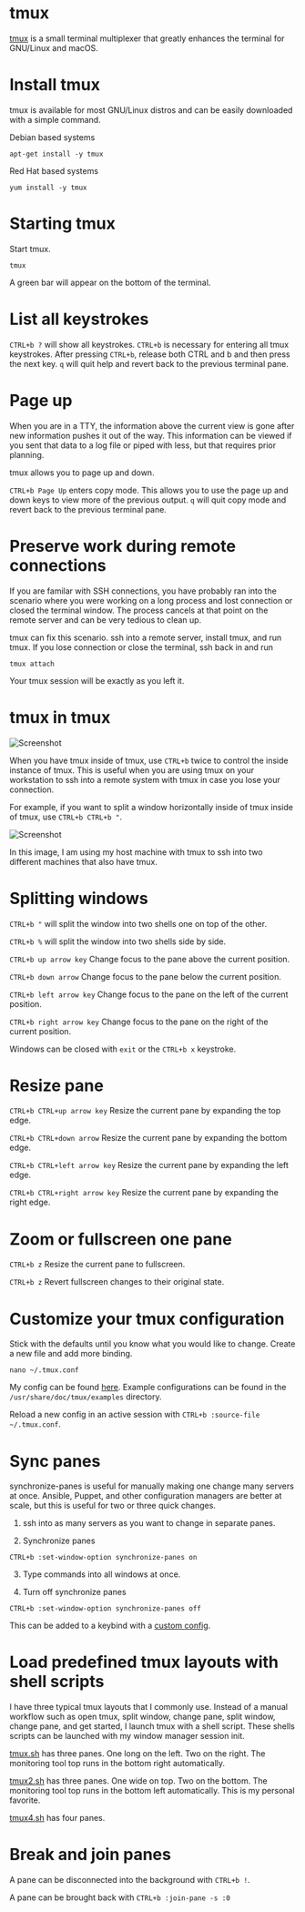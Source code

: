 # tmux

<a href="https://github.com/tmux/tmux/wiki">tmux</a> is a small terminal multiplexer that greatly enhances the terminal for GNU/Linux and macOS.

# Install tmux

tmux is available for most GNU/Linux distros and can be easily downloaded with a simple command.

Debian based systems

```
apt-get install -y tmux
```

Red Hat based systems

```
yum install -y tmux
```

# Starting tmux

Start tmux.

```
tmux
```

A green bar will appear on the bottom of the terminal.

# List all keystrokes

```CTRL+b ?``` will show all keystrokes.  ```CTRL+b``` is necessary for entering all tmux keystrokes.  After pressing ```CTRL+b```, release both CTRL and b and then press the next key.  ```q``` will quit help and revert back to the previous terminal pane.

# Page up

When you are in a TTY, the information above the current view is gone after new information pushes it out of the way.  This information can be viewed if you sent that data to a log file or piped with less, but that requires prior planning.

tmux allows you to page up and down.

```CTRL+b Page Up``` enters copy mode.  This allows you to use the page up and down keys to view more of the previous output.  ```q``` will quit copy mode and revert back to the previous terminal pane.

# Preserve work during remote connections

If you are familar with SSH connections, you have probably ran into the scenario where you were working on a long process and lost connection or closed the terminal window.  The process cancels at that point on the remote server and can be very tedious to clean up.

tmux can fix this scenario.  ssh into a remote server, install tmux, and run tmux.  If you lose connection or close the terminal, ssh back in and run

```
tmux attach
```

Your tmux session will be exactly as you left it.

# tmux in tmux

![Screenshot](https://github.com/TechnologyClassroom/SetupNotes/blob/master/Images/tmux.jpg?raw=true "Screenshot")

When you have tmux inside of tmux, use ```CTRL+b``` twice to control the inside instance of tmux.  This is useful when you are using tmux on your workstation to ssh into a remote system with tmux in case you lose your connection.

For example, if you want to split a window horizontally inside of tmux inside of tmux, use ```CTRL+b CTRL+b "```.

![Screenshot](https://github.com/TechnologyClassroom/SetupNotes/blob/master/Images/tmux2.png?raw=true "Screenshot")

In this image, I am using my host machine with tmux to ssh into two different machines that also have tmux.

# Splitting windows

```CTRL+b "``` will split the window into two shells one on top of the other.

```CTRL+b %``` will split the window into two shells side by side.

```CTRL+b up arrow key``` Change focus to the pane above the current position.

```CTRL+b down arrow``` Change focus to the pane below the current position.

```CTRL+b left arrow key``` Change focus to the pane on the left of the current position.

```CTRL+b right arrow key``` Change focus to the pane on the right of the current position.

Windows can be closed with ```exit``` or the ```CTRL+b x``` keystroke.

# Resize pane

```CTRL+b CTRL+up arrow key``` Resize the current pane by expanding the top edge.

```CTRL+b CTRL+down arrow``` Resize the current pane by expanding the bottom edge.

```CTRL+b CTRL+left arrow key``` Resize the current pane by expanding the left edge.

```CTRL+b CTRL+right arrow key``` Resize the current pane by expanding the right edge.

# Zoom or fullscreen one pane

```CTRL+b z``` Resize the current pane to fullscreen.

```CTRL+b z``` Revert fullscreen changes to their original state.

# Customize your tmux configuration

Stick with the defaults until you know what you would like to change.  Create a new file and add more binding.

```
nano ~/.tmux.conf
```

My config can be found <a href="https://github.com/TechnologyClassroom/dotfiles/blob/master/tmux.conf">here</a>.  Example configurations can be found in the ```/usr/share/doc/tmux/examples``` directory.

Reload a new config in an active session with ```CTRL+b :source-file ~/.tmux.conf```.

# Sync panes

synchronize-panes is useful for manually making one change many servers at once.  Ansible, Puppet, and other configuration managers are better at scale, but this is useful for two or three quick changes.

1. ssh into as many servers as you want to change in separate panes.

2. Synchronize panes

```
CTRL+b :set-window-option synchronize-panes on
```

3. Type commands into all windows at once.

4. Turn off synchronize panes

```
CTRL+b :set-window-option synchronize-panes off
```

This can be added to a keybind with a <a href="https://github.com/TechnologyClassroom/dotfiles/blob/master/tmux.conf">custom config</a>.

# Load predefined tmux layouts with shell scripts

I have three typical tmux layouts that I commonly use.  Instead of a manual workflow such as open tmux, split window, change pane, split window, change pane, and get started, I launch tmux with a shell script.  These shells scripts can be launched with my window manager session init.

<a href="https://github.com/TechnologyClassroom/bash/blob/master/tmux.sh">tmux.sh</a> has three panes.  One long on the left.  Two on the right.  The monitoring tool top runs in the bottom right automatically.

<a href="https://github.com/TechnologyClassroom/bash/blob/master/tmux2.sh">tmux2.sh</a> has three panes.  One wide on top.  Two on the bottom.  The monitoring tool top runs in the bottom left automatically.  This is my personal favorite.

<a href="https://github.com/TechnologyClassroom/bash/blob/master/tmux4.sh">tmux4.sh</a> has four panes.

# Break and join panes

A pane can be disconnected into the background with ```CTRL+b !```.

A pane can be brought back with ```CTRL+b :join-pane -s :0```
